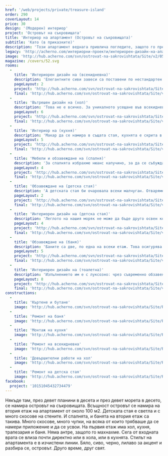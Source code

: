 ```yaml
---
href: '/web/projects/private/treasure-island'
order: 290
coverLayout: 14
price: 30
design: '(Модерен) интериор'
project: 'Островът на съкровищата'
title: 'Интериор на апартамент (Островът на съкровищата)'
subtitle: 'Като (в приказките)'
description: 'Този апартамент веднага привлича погледите, защото го превърнахме в едно шикозно местенце, запазило индивидуалността на обитателите си във всяко едно помещение.'
legacy: 'http://acherno.com/интериорни-проекти/интериорен-дизайн-на-апартаменти/островът-на-съкровищата/интериор.html'
image: 'http://hub.acherno.com/svn/ostrovat-na-sakrovishtata/Site/v2/05_IMG_3192_1v33.jpg'
magazine: /covers/52.svg
rooms:
  -
    title: 'Интериорен дизайн на (всекидневна)'
    description: 'Елегантните сиви завеси са поставени по нестандартен начин, така че да се съчетаят с останалите елементи от оригиналното дизайнерско решение, без да скриват красивата гледка, която се открива от френските прозорци. '
    pageLayout: 2
    project: 'http://hub.acherno.com/svn/ostrovat-na-sakrovishtata/Site/3D/01-h_f.jpg'
    final: 'http://hub.acherno.com/svn/ostrovat-na-sakrovishtata/Site/v2/01_IMG_3142_1.jpg'
  -
    title: 'Вътрешен дизайн на (хол)'
    description: 'Това не е всичко. За уникалното усещане във всекидневната заслуга има и красивото стълбище, водещо към горния етаж, допълнено от стикерите, поставени на прилежащата стена. Под него оформихме малко работно пространство, където нашите клиенти могат да отхвърлят някоя задача, за която не е останало време в офиса. А ако решат да се отдадат на заслужена почивка, могат да обърнат поглед към големия телевизор, заобиколен от няколко рафта със снимки на любимите хора.'
    pageLayout: 6
    project: 'http://hub.acherno.com/svn/ostrovat-na-sakrovishtata/Site/3D/02-h_f.jpg'
    final: 'http://hub.acherno.com/svn/ostrovat-na-sakrovishtata/Site/v2/02_IMG_3135.jpg'
  -
    title: 'Интериор на (кухня)'
    description: 'Макар да се намира в същата стая, кухнята е скрита в своеобразна ниша в дъното на помещението. Запазен е същият тон, както и цветовата гама, наложени във всекидневната. Мебелите и уредите са разположени в единия ъгъл и по този начин се оформя достатъчно голямо място за трапезарията. Масата отново е в бял гланц, допълнена от нестандартни столове по поръчка. А за да е максимално комфортно, телевизорът е поставен на отсрещната страна.'
    pageLayout: 5
    project: 'http://hub.acherno.com/svn/ostrovat-na-sakrovishtata/Site/3D/03-h_f.jpg'
    final: 'http://hub.acherno.com/svn/ostrovat-na-sakrovishtata/Site/v2/03_IMG_3238v4.jpg'
  -
    title: 'Мебели и обзавеждане на (спалня)'
    description: 'За спалнята избрахме нюанс капучино, за да се събуждат нашите домакини всяка сутрин ободрени и изпълнени със свежест. Стаята е светла, изпълнена с огледала и с непретенциозно, но модерно обзавеждане. Поставихме нощни лампи с чупещо се рамо за по-голямо удобство, както и етажерка за любимото четиво.'
    pageLayout: 4
    project: 'http://hub.acherno.com/svn/ostrovat-na-sakrovishtata/Site/3D/04-s_f.jpg'
    final: 'http://hub.acherno.com/svn/ostrovat-na-sakrovishtata/Site/v2/04_IMG_3168.jpg'
  -
    title: 'Обзавеждане на (детска стая)'
    description: 'А детската стая би очаровала всеки малчуган. Отваряме вратата и сякаш попадаме в каютата на капитан Хук. Стената е покрита с голяма карта, на която е указано скритото съкровище, от тавана висят въжена стълба и старовремски лампи - фенери.'
    pageLayout: 2
    project: 'http://hub.acherno.com/svn/ostrovat-na-sakrovishtata/Site/3D/05-d_f.jpg'
    final: 'http://hub.acherno.com/svn/ostrovat-na-sakrovishtata/Site/v2/05_IMG_3192_1v33.jpg'
  -
    title: 'Интериорен дизайн на (детска стая)'
    description: 'Леглото на нашия моряк не може да бъде друго освен корабно. Изработихме го по наш дизайн със специфична форма и илюминаторчета отстрани. Вместо гардероб поставихме сандък. Така едновременно последвахме мечтата на едно дете и създадохме предпоставки за много игри и развихряне на фантазията.'
    pageLayout: 4
    project: 'http://hub.acherno.com/svn/ostrovat-na-sakrovishtata/Site/3D/06-d_f.jpg'
    final: 'http://hub.acherno.com/svn/ostrovat-na-sakrovishtata/Site/v2/06_IMG_3197_1-2.jpg'
  -
    title: 'Обзавеждане на (баня)'
    description: 'Баните са две, по една на всеки етаж. Това осигурява нужното удобство и комфорт за домакините и гостите. '
    pageLayout: 5
    project: 'http://hub.acherno.com/svn/ostrovat-na-sakrovishtata/Site/3D/07-b_f.jpg'
    final: 'http://hub.acherno.com/svn/ostrovat-na-sakrovishtata/Site/v2/07_IMG_3208v1.jpg'
  -
    title: 'Интериорен дизайн на (тоалетна)'
    description: 'Изпълнението им е с луксозно: чрез съвременно обзавеждане изпълнихме оригинални решения.'
    pageLayout: 8
    project: 'http://hub.acherno.com/svn/ostrovat-na-sakrovishtata/Site/3D/08-t_f.jpg'
    final: 'http://hub.acherno.com/svn/ostrovat-na-sakrovishtata/Site/v2/08_IMG_3228_2.jpg'
constructions:
  - 
    title: 'Къртене и бутане'
    image: 'http://hub.acherno.com/svn/ostrovat-na-sakrovishtata/Site/Remonti/IMG_2345.JPG'
  - 
    title: 'Ремонт на баня'
    image: 'http://hub.acherno.com/svn/ostrovat-na-sakrovishtata/Site/Remonti/IMG_2076.JPG'
  - 
    title: 'Монтаж на кухня'
    image: 'http://hub.acherno.com/svn/ostrovat-na-sakrovishtata/Site/Remonti/IMG_4512.JPG'
  - 
    title: 'Ремонт на всекидневна'
    image: 'http://hub.acherno.com/svn/ostrovat-na-sakrovishtata/Site/Remonti/IMG_4270.JPG'
  - 
    title: 'Довършителни работи на хол'
    image: 'http://hub.acherno.com/svn/ostrovat-na-sakrovishtata/Site/Remonti/IMG_2987.JPG'
  - 
    title: 'Ремонт на детска стая'
    image: 'http://hub.acherno.com/svn/ostrovat-na-sakrovishtata/Site/Remonti/IMG_3511.JPG'
facebook:
  project: '10151045432734479'
---
```

Някъде там, през девет планини в десета и през девет морета в десето, се намира островът на съкровищата. Всъщност островът се намира на втория етаж на апартамент от около 100 м2. Детската стая е светла и с много скосове на стените. И спалнята, и банята на втория етаж са такива. Много скосове, много чупки, на всяка от които трябваше да се намери приложение и да се усвои. На първия етаж има хол, кухня, трапезария и баня. Няма антре, защото го махнахме. Сега от входната врата се влиза почти директно или в хола, или в кухнята. Стилът на апартамента е в изчистени линии. Бяло, сиво, черно, лилаво за акцент и разбира се, островът. Друго време, друг свят.
